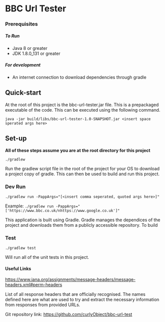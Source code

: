 # BBC Url Tester


### Prerequisites 
##### To Run
- Java 8 or greater
- JDK 1.8.0_131 or greater

##### For development
- An internet connection to download dependencies through gradle

## Quick-start

At the root of this project is the bbc-url-tester.jar file. This is a prepackaged executable of the code. This can be executed using the following command.

`java -jar build/libs/bbc-url-tester-1.0-SNAPSHOT.jar <insert space sperated args here>`

## Set-up

**All of these steps assume you are at the root directory for this project**

`./gradlew`

Run the gradlew script file in the root of the project for your OS to download a project copy of gradle. This can then be used to build and run this project.


### Dev Run

`./gradlew run -PappArgs="[<insert comma seperated, quoted args here>]"`

Example: `./gradlew run -PappArgs="['https://www.bbc.co.uk/nhttps://www.google.co.uk']"`

This application is built using Gradle. Gradle manages the dependices of the project and downloads them from a publicly accessible repository.
To build 


### Test

`./gradlew test`

Will run all of the unit tests in this project.


#### Useful Links

https://www.iana.org/assignments/message-headers/message-headers.xml#perm-headers

List of all response headers that are officially recognised. The names defined here are what are used to try and extract the necessary information from responses from provided URLs.

Git repository link:
https://github.com/curlyObject/bbc-url-test


